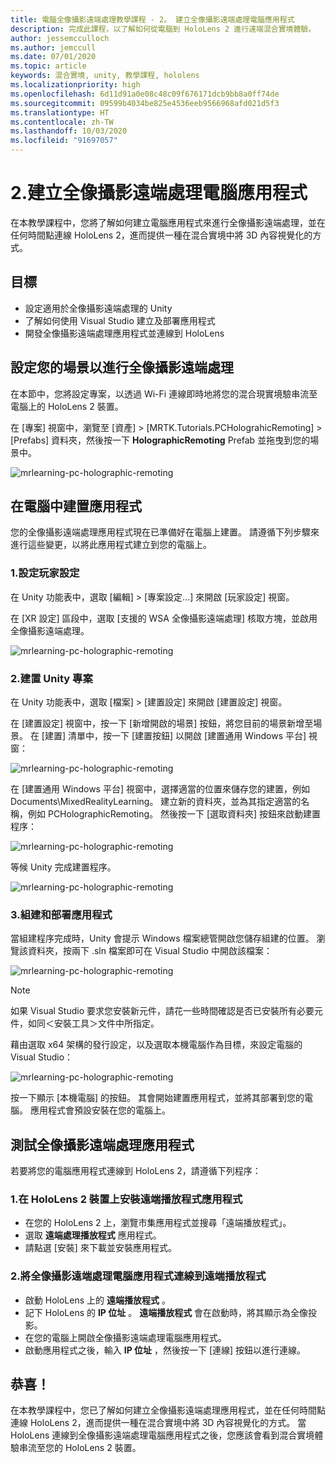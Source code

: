 ```yaml
---
title: 電腦全像攝影遠端處理教學課程 - 2。 建立全像攝影遠端處理電腦應用程式
description: 完成此課程，以了解如何從電腦到 HoloLens 2 進行遠端混合實境體驗。
author: jessemcculloch
ms.author: jemccull
ms.date: 07/01/2020
ms.topic: article
keywords: 混合實境, unity, 教學課程, hololens
ms.localizationpriority: high
ms.openlocfilehash: 6d11d91a0e08c48c09f676171dcb9bb8a0ff74de
ms.sourcegitcommit: 09599b4034be825e4536eeb9566968afd021d5f3
ms.translationtype: HT
ms.contentlocale: zh-TW
ms.lasthandoff: 10/03/2020
ms.locfileid: "91697057"
---
```

# <a name="2-creating-a-holographic-remoting-pc-application"></a>2.建立全像攝影遠端處理電腦應用程式

在本教學課程中，您將了解如何建立電腦應用程式來進行全像攝影遠端處理，並在任何時間點連線 HoloLens 2，進而提供一種在混合實境中將 3D 內容視覺化的方式。

## <a name="objectives"></a>目標

* 設定適用於全像攝影遠端處理的 Unity
* 了解如何使用 Visual Studio 建立及部署應用程式
* 開發全像攝影遠端處理應用程式並連線到 HoloLens

## <a name="configuring-your-scene-for-holographic-remoting"></a>設定您的場景以進行全像攝影遠端處理

在本節中，您將設定專案，以透過 Wi-Fi 連線即時地將您的混合現實境驗串流至電腦上的 HoloLens 2 裝置。

在 [專案] 視窗中，瀏覽至 [資產] > [MRTK.Tutorials.PCHolograhicRemoting] > [Prefabs] 資料夾，然後按一下 **HolographicRemoting** Prefab 並拖曳到您的場景中。

![mrlearning-pc-holographic-remoting](images/mrlearning-pc-holographic-remoting/Tutorial2-Section1-Step1-1.png)

## <a name="build-your-application-to-pc"></a>在電腦中建置應用程式

您的全像攝影遠端處理應用程式現在已準備好在電腦上建置。 請遵循下列步驟來進行這些變更，以將此應用程式建立到您的電腦上。

### <a name="1-set-the-player-settings"></a>1.設定玩家設定

在 Unity 功能表中，選取 [編輯] > [專案設定...] 來開啟 [玩家設定] 視窗。

在 [XR 設定] 區段中，選取 [支援的 WSA 全像攝影遠端處理] 核取方塊，並啟用全像攝影遠端處理。

![mrlearning-pc-holographic-remoting](images/mrlearning-pc-holographic-remoting/Tutorial2-Section2-Step1-1.png)

### <a name="2-build-the-unity-project"></a>2.建置 Unity 專案

在 Unity 功能表中，選取 [檔案] > [建置設定] 來開啟 [建置設定] 視窗。

在 [建置設定] 視窗中，按一下 [新增開啟的場景] 按鈕，將您目前的場景新增至場景。 在 [建置] 清單中，按一下 [建置按鈕] 以開啟 [建置通用 Windows 平台] 視窗：

![mrlearning-pc-holographic-remoting](images/mrlearning-pc-holographic-remoting/Tutorial2-Section2-Step2-1.png)

在 [建置通用 Windows 平台] 視窗中，選擇適當的位置來儲存您的建置，例如 Documents\MixedRealityLearning。 建立新的資料夾，並為其指定適當的名稱，例如 PCHolographicRemoting。 然後按一下 [選取資料夾] 按鈕來啟動建置程序：

![mrlearning-pc-holographic-remoting](images/mrlearning-pc-holographic-remoting/Tutorial2-Section2-Step2-2.png)

等候 Unity 完成建置程序。

![mrlearning-pc-holographic-remoting](images/mrlearning-pc-holographic-remoting/Tutorial2-Section2-Step2-3.png)

### <a name="3-build-and-deploy-the-application"></a>3.組建和部署應用程式

當組建程序完成時，Unity 會提示 Windows 檔案總管開啟您儲存組建的位置。 瀏覽該資料夾，按兩下 .sln 檔案即可在 Visual Studio 中開啟該檔案：

![mrlearning-pc-holographic-remoting](images/mrlearning-pc-holographic-remoting/Tutorial2-Section2-Step3-1.png)

> [!NOTE]
> 如果 Visual Studio 要求您安裝新元件，請花一些時間確認是否已安裝所有必要元件，如同＜安裝工具＞文件中所指定。

藉由選取 x64 架構的發行設定，以及選取本機電腦作為目標，來設定電腦的 Visual Studio：

![mrlearning-pc-holographic-remoting](images/mrlearning-pc-holographic-remoting/Tutorial2-Section2-Step3-2.png)

按一下顯示 [本機電腦] 的按鈕。 其會開始建置應用程式，並將其部署到您的電腦。 應用程式會預設安裝在您的電腦上。

## <a name="testing-holographic-remoting-remote-application"></a>測試全像攝影遠端處理應用程式

若要將您的電腦應用程式連線到 HoloLens 2，請遵循下列程序：

### <a name="1-install-the-remoting-player-application-on-hololens-2-device"></a>1.在 HoloLens 2 裝置上安裝遠端播放程式應用程式

* 在您的 HoloLens 2 上，瀏覽市集應用程式並搜尋「遠端播放程式」。
* 選取 **遠端處理播放程式** 應用程式。
* 請點選 [安裝] 來下載並安裝應用程式。

### <a name="2-connect-the-holographic-remoting-pc-app-to-the-remoting-player"></a>2.將全像攝影遠端處理電腦應用程式連線到遠端播放程式

* 啟動 HoloLens 上的 **遠端播放程式** 。
* 記下 HoloLens 的 **IP 位址** 。 **遠端播放程式** 會在啟動時，將其顯示為全像投影。
* 在您的電腦上開啟全像攝影遠端處理電腦應用程式。
* 啟動應用程式之後，輸入 **IP 位址** ，然後按一下 [連線] 按鈕以進行連線。

## <a name="congratulations"></a>恭喜！

在本教學課程中，您已了解如何建立全像攝影遠端處理應用程式，並在任何時間點連線 HoloLens 2，進而提供一種在混合實境中將 3D 內容視覺化的方式。 當 HoloLens 連線到全像攝影遠端處理電腦應用程式之後，您應該會看到混合實境體驗串流至您的 HoloLens 2 裝置。
